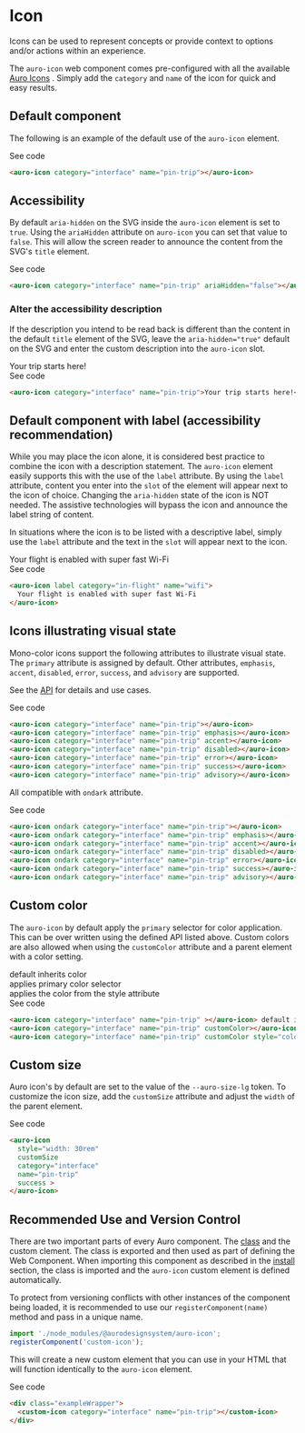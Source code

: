 # Icon

Icons can be used to represent concepts or provide context to options and/or actions within an experience.

The `auro-icon` web component comes pre-configured with all the available [Auro Icons](https://auro.alaskaair.com/icons) . Simply add the `category` and `name` of the icon for quick and easy results.

## Default component

The following is an example of the default use of the `auro-icon` element.

<div class="exampleWrapper">
  <auro-icon category="interface" name="pin-trip"></auro-icon>
</div>

<auro-accordion alignRight>
  <span slot="trigger">See code</span>

  ```html
  <auro-icon category="interface" name="pin-trip"></auro-icon>
  ```

</auro-accordion>

## Accessibility

By default `aria-hidden` on the SVG inside the `auro-icon` element is set to `true`. Using the `ariaHidden` attribute on `auro-icon` you can set that value to `false`. This will allow the screen reader to announce the content from the SVG's `title` element.

<div class="exampleWrapper">
  <auro-icon category="interface" name="pin-trip" ariaHidden="false"></auro-icon>
</div>

<auro-accordion alignRight>
  <span slot="trigger">See code</span>

  ```html
  <auro-icon category="interface" name="pin-trip" ariaHidden="false"></auro-icon>
  ```

</auro-accordion>

### Alter the accessibility description

If the description you intend to be read back is different than the content in the default `title` element of the SVG, leave the `aria-hidden="true"` default on the SVG and enter the custom description into the `auro-icon` slot.

<div class="exampleWrapper">
  <auro-icon category="interface" name="pin-trip">Your trip starts here!</auro-icon>
</div>

<auro-accordion alignRight>
  <span slot="trigger">See code</span>

  ```html
  <auro-icon category="interface" name="pin-trip">Your trip starts here!</auro-icon>
  ```

</auro-accordion>

## Default component with label (accessibility recommendation)

While you may place the icon alone, it is considered best practice to combine the icon with a description statement. The `auro-icon` element easily supports this with the use of the `label` attribute. By using the `label` attribute, content you enter into the `slot` of the element will appear next to the icon of choice. Changing the `aria-hidden` state of the icon is NOT needed. The assistive technologies will bypass the icon and announce the label string of content.

In situations where the icon is to be listed with a descriptive label, simply use the `label` attribute and the text in the `slot` will appear next to the icon.

<div class="exampleWrapper">
  <auro-icon label category="in-flight" name="wifi">Your flight is enabled with super fast Wi-Fi</auro-icon>
</div>

<auro-accordion alignRight>
  <span slot="trigger">See code</span>

  ```html
  <auro-icon label category="in-flight" name="wifi">
    Your flight is enabled with super fast Wi-Fi
  </auro-icon>
  ```

</auro-accordion>

## Icons illustrating visual state

Mono-color icons support the following attributes to illustrate visual state. The `primary` attribute is assigned by default. Other attributes, `emphasis`, `accent`, `disabled`, `error`, `success`, and `advisory` are supported.

See the [API](/components/auro/icon/api) for details and use cases.

<div class="exampleWrapper">
  <auro-icon category="interface" name="pin-trip"></auro-icon>
  <auro-icon category="interface" name="pin-trip" emphasis></auro-icon>
  <auro-icon category="interface" name="pin-trip" accent></auro-icon>
  <auro-icon category="interface" name="pin-trip" disabled></auro-icon>
  <auro-icon category="interface" name="pin-trip" error></auro-icon>
  <auro-icon category="interface" name="pin-trip" success></auro-icon>
  <auro-icon category="interface" name="pin-trip" advisory></auro-icon>
</div>

<auro-accordion alignRight>
  <span slot="trigger">See code</span>

  ```html
  <auro-icon category="interface" name="pin-trip"></auro-icon>
  <auro-icon category="interface" name="pin-trip" emphasis></auro-icon>
  <auro-icon category="interface" name="pin-trip" accent></auro-icon>
  <auro-icon category="interface" name="pin-trip" disabled></auro-icon>
  <auro-icon category="interface" name="pin-trip" error></auro-icon>
  <auro-icon category="interface" name="pin-trip" success></auro-icon>
  <auro-icon category="interface" name="pin-trip" advisory></auro-icon>
  ```

</auro-accordion>

All compatible with `ondark` attribute.

<div class="exampleWrapper--ondark">
  <auro-icon ondark category="interface" name="pin-trip"></auro-icon>
  <auro-icon ondark category="interface" name="pin-trip" emphasis></auro-icon>
  <auro-icon ondark category="interface" name="pin-trip" accent></auro-icon>
  <auro-icon ondark category="interface" name="pin-trip" disabled></auro-icon>
  <auro-icon ondark category="interface" name="pin-trip" error></auro-icon>
  <auro-icon ondark category="interface" name="pin-trip" success></auro-icon>
  <auro-icon ondark category="interface" name="pin-trip" advisory></auro-icon>
</div>

<auro-accordion alignRight>
  <span slot="trigger">See code</span>

  ```html
  <auro-icon ondark category="interface" name="pin-trip"></auro-icon>
  <auro-icon ondark category="interface" name="pin-trip" emphasis></auro-icon>
  <auro-icon ondark category="interface" name="pin-trip" accent></auro-icon>
  <auro-icon ondark category="interface" name="pin-trip" disabled></auro-icon>
  <auro-icon ondark category="interface" name="pin-trip" error></auro-icon>
  <auro-icon ondark category="interface" name="pin-trip" success></auro-icon>
  <auro-icon ondark category="interface" name="pin-trip" advisory></auro-icon>
  ```

</auro-accordion>

## Custom color

The `auro-icon` by default apply the `primary` selector for color application. This can be over written using the defined API listed above. Custom colors are also allowed when using the `customColor` attribute and a parent element with a color setting.

<div class="exampleWrapper">
  <auro-icon category="interface" name="pin-trip" ></auro-icon> default inherits color<br/>
  <auro-icon category="interface" name="pin-trip" customColor></auro-icon> applies primary color selector<br/>
  <auro-icon category="interface" name="pin-trip" customColor style="color: orange;"></auro-icon> applies the color from the style attribute
</div>

<auro-accordion alignRight>
  <span slot="trigger">See code</span>

  ```html
  <auro-icon category="interface" name="pin-trip" ></auro-icon> default inherits color<br/>
  <auro-icon category="interface" name="pin-trip" customColor></auro-icon> applies primary color selector<br/>
  <auro-icon category="interface" name="pin-trip" customColor style="color: orange;"></auro-icon> applies the color from the style attribute
  ```

</auro-accordion>

## Custom size

Auro icon's by default are set to the value of the `--auro-size-lg` token. To customize the icon size, add the `customSize` attribute and adjust the `width` of the parent element.

<div class="exampleWrapper">
  <auro-icon style="width: 30rem" category="interface" name="pin-trip" success customSize></auro-icon>
</div>

<auro-accordion alignRight>
  <span slot="trigger">See code</span>

  ```html
  <auro-icon
    style="width: 30rem"
    customSize
    category="interface"
    name="pin-trip"
    success >
  </auro-icon>

  ```

</auro-accordion>

## Recommended Use and Version Control

There are two important parts of every Auro component. The <a href="https://developer.mozilla.org/en-US/docs/Web/JavaScript/Reference/Classes">class</a> and the custom clement. The class is exported and then used as part of defining the Web Component. When importing this component as described in the <a href="#install">install</a> section, the class is imported and the `auro-icon` custom element is defined automatically.

To protect from versioning conflicts with other instances of the component being loaded, it is recommended to use our `registerComponent(name)` method and pass in a unique name.

```js
import './node_modules/@aurodesignsystem/auro-icon';
registerComponent('custom-icon');
```

This will create a new custom element that you can use in your HTML that will function identically to the `auro-icon` element.

<div class="exampleWrapper">
  <custom-icon category="interface" name="pin-trip"></custom-icon>
</div>

<auro-accordion alignRight>
  <span slot="trigger">See code</span>

  ```html
  <div class="exampleWrapper">
    <custom-icon category="interface" name="pin-trip"></custom-icon>
  </div>
  ```

</auro-accordion>
